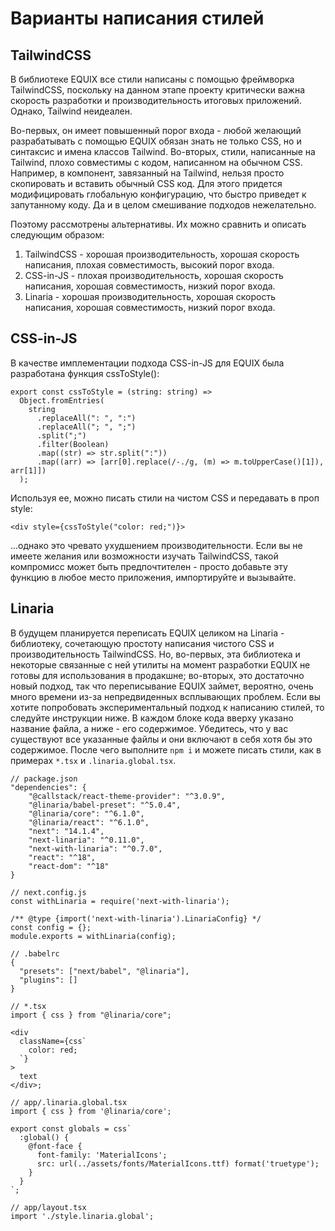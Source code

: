 # Варианты написания стилей

## TailwindCSS

В библиотеке EQUIX все стили написаны с помощью фреймворка TailwindCSS, поскольку на данном этапе проекту критически важна скорость разработки и производительность итоговых приложений. Однако, Tailwind неидеален.

Во-первых, он имеет повышенный порог входа - любой желающий разрабатывать с помощью EQUIX обязан знать не только CSS, но и синтаксис и имена классов Tailwind. Во-вторых, стили, написанные на Tailwind, плохо совместимы с кодом, написанном на обычном CSS. Например, в компонент, завязанный на Tailwind, нельзя просто скопировать и вставить обычный CSS код. Для этого придется модифицировать глобальную конфигурацию, что быстро приведет к запутанному коду. Да и в целом смешивание подходов нежелательно.

Поэтому рассмотрены альтернативы. Их можно сравнить и описать следующим образом:

1. TailwindCSS - хорошая производительность, хорошая скорость написания, плохая совместимость, высокий порог входа.
2. CSS-in-JS - плохая производительность, хорошая скорость написания, хорошая совместимость, низкий порог входа.
3. Linaria - хорошая производительность, хорошая скорость написания, хорошая совместимость, низкий порог входа.

## CSS-in-JS

В качестве имплементации подхода CSS-in-JS для EQUIX была разработана функция cssToStyle():

```
export const cssToStyle = (string: string) =>
  Object.fromEntries(
    string
      .replaceAll(": ", ":")
      .replaceAll("; ", ";")
      .split(";")
      .filter(Boolean)
      .map((str) => str.split(":"))
      .map((arr) => [arr[0].replace(/-./g, (m) => m.toUpperCase()[1]), arr[1]])
  );
```

Используя ее, можно писать стили на чистом CSS и передавать в проп style:

```
<div style={cssToStyle("color: red;")}>
```

...однако это чревато ухудшением производительности. Если вы не имеете желания или возможности изучать TailwindCSS, такой компромисс может быть предпочтителен - просто добавьте эту функцию в любое место приложения, импортируйте и вызывайте.

## Linaria

В будущем планируется переписать EQUIX целиком на Linaria - библиотеку, сочетающую простоту написания чистого CSS и производительность TailwindCSS. Но, во-первых, эта библиотека и некоторые связанные с ней утилиты на момент разработки EQUIX не готовы для использования в продакшне; во-вторых, это достаточно новый подход, так что переписывание EQUIX займет, вероятно, очень много времени из-за непредвиденных всплывающих проблем. Если вы хотите попробовать экспериментальный подход к написанию стилей, то следуйте инструкции ниже. В каждом блоке кода вверху указано название файла, а ниже - его содержимое. Убедитесь, что у вас существуют все указанные файлы и они включают в себя хотя бы это содержимое. После чего выполните `npm i` и можете писать стили, как в примерах `*.tsx` и `.linaria.global.tsx`.

```
// package.json
"dependencies": {
    "@callstack/react-theme-provider": "^3.0.9",
    "@linaria/babel-preset": "^5.0.4",
    "@linaria/core": "^6.1.0",
    "@linaria/react": "^6.1.0",
    "next": "14.1.4",
    "next-linaria": "^0.11.0",
    "next-with-linaria": "^0.7.0",
    "react": "^18",
    "react-dom": "^18"
}
```

```
// next.config.js
const withLinaria = require('next-with-linaria');

/** @type {import('next-with-linaria').LinariaConfig} */
const config = {};
module.exports = withLinaria(config);
```

```
// .babelrc
{
  "presets": ["next/babel", "@linaria"],
  "plugins": []
}
```

```
// *.tsx
import { css } from "@linaria/core";

<div
  className={css`
    color: red;
  `}
>
  text
</div>;
```

```
// app/.linaria.global.tsx
import { css } from '@linaria/core';

export const globals = css`
  :global() {
    @font-face {
      font-family: 'MaterialIcons';
      src: url(../assets/fonts/MaterialIcons.ttf) format('truetype');
    }
  }
`;
```

```
// app/layout.tsx
import './style.linaria.global';
```
